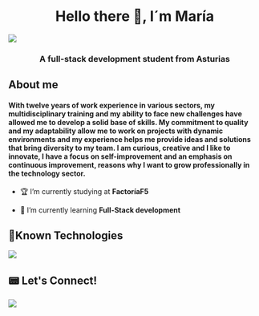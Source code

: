 <h1 align="center">Hello there 👋, I´m María</h1>
<img src=".././MariaGarciaJordan/image/zorrito.gif">


<h3 align="center">A full-stack development student from Asturias</h3>
<h2> About me</h2>
<h4 align="left">With twelve years of work experience in various sectors, my multidisciplinary training and my ability to face new challenges have allowed me to develop a solid base of skills.
My commitment to quality and my adaptability allow me to work on projects with dynamic environments and my experience helps me provide ideas and solutions that bring diversity to my team.
I am curious, creative and I like to innovate, I have a focus on self-improvement and an emphasis on continuous improvement, reasons why I want to grow professionally in the technology sector.</h4>

- 🏆 I’m currently studying at **FactoríaF5**

- 🌱 I’m currently learning **Full-Stack development**

## 🔭Known Technologies
<img src="https://skillicons.dev/icons?i=html,css,sass,js,react,tailwind,git,github,figma,php,)](https://skillicons.dev"/>

## 📟 Let's Connect!
<img src="https://skillicons.dev/icons?i=linkedin,)](https://skillicons.dev" href="https://www.linkedin.com/in/maria-garcia-jordan/"/>

